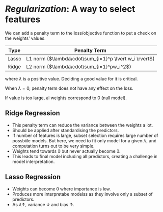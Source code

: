 # _Regularization_: A way to select features

We can add a penalty term to the loss/objective function to put a check on the weights' values.

| Type  | Penalty Term                                           |
| ----- | ------------------------------------------------------ |
| Lasso | L1 norm ($\lambda\cdot\sum_{i=1}^p \lvert w_i \rvert$) |
| Ridge | L2 norm ($\lambda\cdot\sum_{i=1}^pw_i^2$)              |

where $\lambda$ is a positive value. Deciding a good value for it is critical.

When $\lambda = 0$, penalty term does not have any effect on the loss.

If value is too large, al weights correspond to 0 (null model).

## Ridge Regression

- This penalty term can reduce the variance between the weights a lot.
- Should be applied after standardising the predictors.
- If number of features is large, subset selection requires large number of possbiile models. But here, we need to fit only model for a given $\lambda$, and computation turns out to be very simple.
- Weights tend towards 0 but never actually become 0.
- This leads to final model including all predictors, creating a challenge in model interpretation.

## Lasso Regression

- Weights can become 0 where importance is low.
- Produces more interpretabe modelss as they involve only a subset of predictors.
- As $\lambda \uparrow$, variance $\downarrow$ and bias $\uparrow$.

